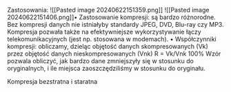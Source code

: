 Zastosowania: 
![[Pasted image 20240622151359.png]]
![[Pasted image 20240622151406.png]]• Zastosowanie kompresji: są bardzo różnorodne. Bez kompresji danych nie istniałyby standardy JPEG, DVD,
Blu-ray czy MP3. Kompresja pozwała także na efektywniejsze wykorzystywanie łączy telekomunikacyjnych
(jest np. stosowana w modemach). • Współczynniki kompresji: obliczamy, dzieląc objętość danych skompresowanych (Vk) przez objętość danych
nieskompresowanych (Vnk)
R = Vk/Vnk 100%
Wzór pozwala obliczyć, jak bardzo dane zmniejszyły się w stosunku do oryginalnych, i ile miejsca
zaoszczędziliśmy w stosunku do oryginału.

Kompresja bezstratna i staratna